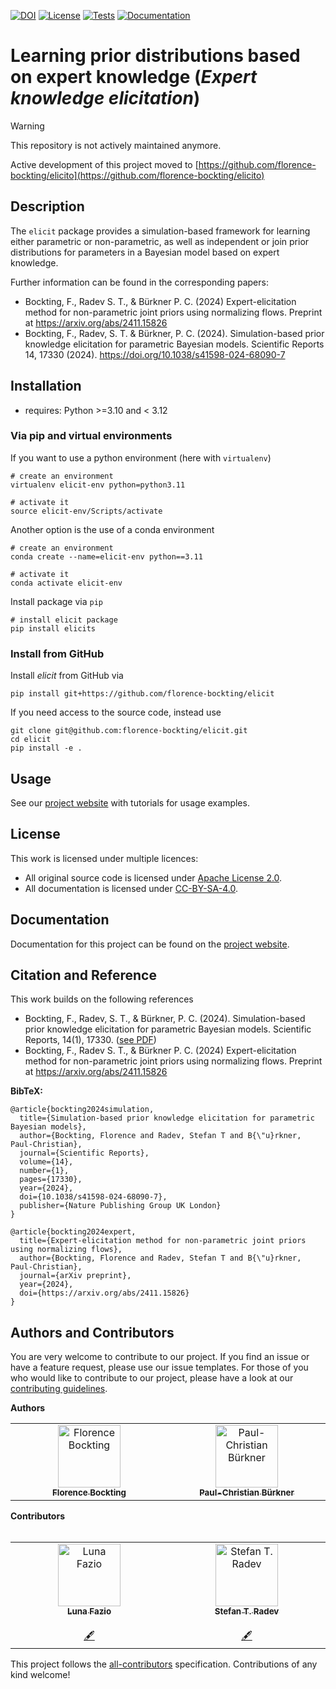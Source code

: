 <!--
SPDX-FileCopyrightText: 2024 Florence Bockting <florence.bockting@tu-dortmund.de>

SPDX-License-Identifier: Apache-2.0
-->

[![DOI](https://zenodo.org/badge/663057594.svg)](https://zenodo.org/doi/10.5281/zenodo.13846929)
[![License](https://img.shields.io/badge/License-Apache%202.0-blue.svg)](https://opensource.org/licenses/Apache-2.0)
[![Tests](https://github.com/florence-bockting/prior_elicitation/workflows/Tests/badge.svg)](https://github.com/florence-bockting/prior_elicitation/actions)
[![Documentation](https://github.com/florence-bockting/prior_elicitation/workflows/Docs/badge.svg)](https://github.com/florence-bockting/prior_elicitation/actions)

# Learning prior distributions based on expert knowledge (*Expert knowledge elicitation*)

> [!Warning]
> This repository is not actively maintained anymore.
> 
> Active development of this project moved to [https://github.com/florence-bockting/elicito](https://github.com/florence-bockting/elicito)

## Description
The `elicit` package provides a simulation-based framework for learning either parametric or non-parametric, as well as independent or join prior distributions for parameters in a Bayesian model based on expert knowledge.

Further information can be found in the corresponding papers:

+ Bockting, F., Radev S. T., & Bürkner P. C. (2024) Expert-elicitation method for non-parametric joint priors using normalizing flows. Preprint at https://arxiv.org/abs/2411.15826
+ Bockting, F., Radev, S. T. & Bürkner, P. C. (2024). Simulation-based prior knowledge elicitation for parametric Bayesian models. Scientific Reports 14, 17330 (2024). https://doi.org/10.1038/s41598-024-68090-7

## Installation

+ requires: Python >=3.10 and < 3.12

### Via pip and virtual environments

If you want to use a python environment (here with `virtualenv`)

```
# create an environment
virtualenv elicit-env python=python3.11

# activate it
source elicit-env/Scripts/activate 
```

Another option is the use of a conda environment

```
# create an environment
conda create --name=elicit-env python==3.11

# activate it
conda activate elicit-env

```

Install package via `pip`

```
# install elicit package
pip install elicits
```

### Install from GitHub
Install *elicit* from GitHub via

```
pip install git+https://github.com/florence-bockting/elicit
``` 

If you need access to the source code, instead use

```
git clone git@github.com:florence-bockting/elicit.git
cd elicit
pip install -e .
```

## Usage 
See our [project website](https://florence-bockting.github.io/prior_elicitation/) with tutorials for usage examples. 

## License
This work is licensed under multiple licences:

  + All original source code is licensed under [Apache License 2.0](LICENSES/Apache-2.0.txt).
  + All documentation is licensed under [CC-BY-SA-4.0](LICENSES/CC-BY-4.0.txt).

## Documentation
Documentation for this project can be found on the [project website](https://florence-bockting.github.io/prior_elicitation/).

## Citation and Reference
This work builds on the following references

+ Bockting, F., Radev, S. T., & Bürkner, P. C. (2024). Simulation-based prior knowledge elicitation for parametric Bayesian models. Scientific Reports, 14(1), 17330. ([see PDF](https://www.nature.com/articles/s41598-024-68090-7.pdf))
+ Bockting, F., Radev S. T., & Bürkner P. C. (2024) Expert-elicitation method for non-parametric joint priors using normalizing flows. Preprint at https://arxiv.org/abs/2411.15826

**BibTeX:**
```
@article{bockting2024simulation,
  title={Simulation-based prior knowledge elicitation for parametric Bayesian models},
  author={Bockting, Florence and Radev, Stefan T and B{\"u}rkner, Paul-Christian},
  journal={Scientific Reports},
  volume={14},
  number={1},
  pages={17330},
  year={2024},
  doi={10.1038/s41598-024-68090-7},
  publisher={Nature Publishing Group UK London}
}

@article{bockting2024expert,
  title={Expert-elicitation method for non-parametric joint priors using normalizing flows},
  author={Bockting, Florence and Radev, Stefan T and B{\"u}rkner, Paul-Christian},
  journal={arXiv preprint},
  year={2024},
  doi={https://arxiv.org/abs/2411.15826}
}
```
## Authors and Contributors
You are very welcome to contribute to our project. If you find an issue or have a feature request, please use our issue templates.
For those of you who would like to contribute to our project, please have a look at our [contributing guidelines](CONTRIBUTING.md).

**Authors**
<table>
  <tbody>
    <tr>
      <td align="center" valign="top" width="14.28%"><a href="https://github.com/florence-bockting"><img src="https://avatars.githubusercontent.com/u/48919471?v=4" width="100px;" alt="Florence Bockting"/><br /><sub><b>Florence Bockting</b></sub></a><br /></td>
      <td align="center" valign="top" width="14.28%"><a href="https://github.com/paul-buerkner"><img src="https://avatars.githubusercontent.com/u/12938496?v=4" width="100px;" alt="Paul-Christian Bürkner"/><br /><sub><b>Paul-Christian Bürkner</b></sub></a></td>
    </tr>
  </tbody>
</table>
<b>Contributors</b>
<!-- ALL-CONTRIBUTORS-LIST:START - Do not remove or modify this section -->
<!-- prettier-ignore-start -->
<!-- markdownlint-disable -->
<table>
  <tbody>
    <tr>
      <td align="center" valign="top" width="14.28%"><a href="https://github.com/lunafazio"><img src="https://avatars.githubusercontent.com/u/26548493?v=4" width="100px;" alt="Luna Fazio"/><br /><sub><b>Luna Fazio</b></sub></a><br /></a><br /><a href="#conceptual-lunafazio" title="Conceptual">🖋</a></td><br />
      <td align="center" valign="top" width="14.28%"><a href="https://github.com/stefanradev93"><img src="https://avatars.githubusercontent.com/u/22372377?v=4" width="100px;" alt="Stefan T. Radev"/><br /><sub><b>Stefan T. Radev</b></sub></a></a><br><br><a href="#conceptual-stefanradev" title="Conceptual">🖋</a></td><br />
    </tr>
  </tbody>
</table>

<!-- markdownlint-restore -->
<!-- prettier-ignore-end -->

<!-- ALL-CONTRIBUTORS-LIST:END -->

This project follows the [all-contributors](https://github.com/all-contributors/all-contributors) specification. Contributions of any kind welcome!
